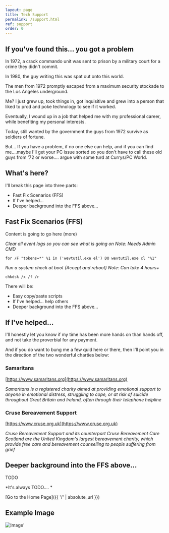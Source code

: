 ```yaml
---
layout: page
title: Tech Support
permalink: /support.html
ref: support
order: 0
---
```


## If you've found this... you got a problem

In 1972, a crack commando unit was sent to prison by a military court for a crime they didn't commit.  

In 1980, the guy writing this was spat out onto this world.  

The men from 1972 promptly escaped from a maximum security stockade to the Los Angeles underground.  

Me? I just grew up, took things in, got inquisitive and grew into a person that liked to prod and poke technology to see if it worked.  

Eventually, I wound up in a job that helped me with my professional career, while benefiting my personal interests.  

Today, still wanted by the government the guys from 1972 survive as soldiers of fortune.  

But... If you have a problem, if no one else can help, and if you can find me....maybe I'll get your PC issue sorted so you don't have to call these old guys from '72 or worse.... argue with some turd at Currys/PC World.  

## What's here?

I'll break this page into three parts:  

* Fast Fix Scenarios (FFS)  
* If I've helped... 
* Deeper background into the FFS above...  

## Fast Fix Scenarios (FFS)

Content is going to go here   (more)

*Clear all event logs so you can see what is going on*
*Note: Needs Admin CMD* 

`for /F "tokens=*" %1 in ('wevtutil.exe el') DO wevtutil.exe cl "%1"`

*Run a system check at boot (Accept and reboot)*
*Note: Can take 4 hours+*

`chkdsk /x /f /r`

There will be:  

* Easy copy/paste scripts
* If I've helped... help others
* Deeper background into the FFS above...

## If I've helped...

I'll honestly let you know if my time has been more hands on than hands off, and not take the proverbial for any payment.

And if you do want to bung me a few quid here or there, then I'll point you in the direction of the two wonderful charties below:

### Samaritans

[https://www.samaritans.org](https://www.samaritans.org)

*Samaritans is a registered charity aimed at providing emotional support to anyone in emotional distress, struggling to cope, or at risk of suicide throughout Great Britain and Ireland, often through their telephone helpline*

### Cruse Bereavement Support

[https://www.cruse.org.uk](https://www.cruse.org.uk)

*Cruse Bereavement Support and its counterpart Cruse Bereavement Care Scotland are the United Kingdom's largest bereavement charity, which provide free care and bereavement counselling to people suffering from grief*

## Deeper background into the FFS above...

TODO  

*It's always TODO.... *

[Go to the Home Page]({{ '/' | absolute_url }})  

## Example Image

![Image](https://drive.google.com/file/d/1Ikj-AyAZXwrfqGTqHBppI1hsXLSQUxWl/view?usp=drive_link)'

